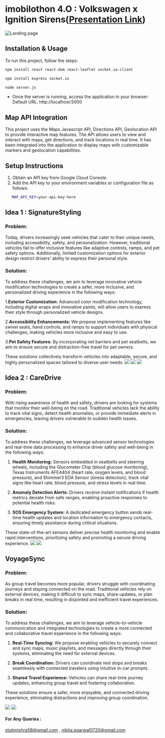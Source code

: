 # imobilothon 4.O : Volkswagen x Ignition Sirens([Presentation Link](https://www.canva.com/design/DAGWvHMxh4c/M5N6fldudbqbpPYkDYTaZg/view?utm_content=DAGWvHMxh4c&utm_campaign=designshare&utm_medium=link&utm_source=editor))

![Landing page](https://github.com/Stuti2305/Volkswagen-x-Ignition-Sirens/blob/main/User%20Interface/img1.png)

## Installation & Usage

To run this project, follow the steps:
```bash
npm install react react-dom react-leaflet socket.io-client
```

```bash
npm install express socket.io
```

```bash
node server.js
```

- Once the server is running, access the application in your browser:
	Default URL: http://localhost:5000 

## Map API Integration

This project uses the Maps Javascript API, Directions API, Geolocation API to provide interactive map features. The API allows users to view and interact with maps, get directions, and track locations in real time. It has been integrated into the application to display maps with customizable markers and geolocation capabilities.

## Setup Instructions
1. Obtain an API key from Google Cloud Console.
2. Add the API key to your environment variables or configuration file as follows:
```bash
   MAP_API_KEY=your-api-key-here
```


## Idea 1 : SignatureStyling

### Problem:
Today, drivers increasingly seek vehicles that cater to their unique needs, including accessibility, safety, and personalization. However, traditional vehicles fail to offer inclusive features like adaptive controls, ramps, and pet safety options. Additionally, limited customization options for exterior design restrict drivers' ability to express their personal style.

### Solution:
To address these challenges, we aim to leverage innovative vehicle modification technologies to create a safer, more inclusive, and personalized driving experience in the following ways:

1.**Exterior Customization:** Advanced color modification technology, including digital wraps and innovative paints, will allow users to express their style through personalized vehicle designs.

2.**Accessibility Enhancements:** We propose implementing features like swivel seats, hand controls, and ramps to support individuals with physical challenges, making vehicles more inclusive and easy to use.

3.**Pet Safety Features:** By incorporating net barriers and pet seatbelts, we aim to ensure secure and distraction-free travel for pet owners.

These solutions collectively transform vehicles into adaptable, secure, and highly personalized spaces tailored to diverse user needs.
![](https://github.com/Stuti2305/Volkswagen-x-Ignition-Sirens/blob/main/User%20Interface/img2.png)
![](https://github.com/Stuti2305/Volkswagen-x-Ignition-Sirens/blob/main/User%20Interface/img3.png)
![](https://github.com/Stuti2305/Volkswagen-x-Ignition-Sirens/blob/main/User%20Interface/img4.png)
## Idea 2 : CareDrive

### Problem:
With rising awareness of health and safety, drivers are looking for systems that monitor their well-being on the road. Traditional vehicles lack the ability to track vital signs, detect health anomalies, or provide immediate alerts in emergencies, leaving drivers vulnerable to sudden health issues.

### Solution:
To address these challenges, we leverage advanced sensor technologies and real-time data processing to enhance driver safety and well-being in the following ways:  

1. **Health Monitoring:** Sensors embedded in seatbelts and steering wheels, including the Glucometer Chip (blood glucose monitoring), Texas Instruments AFE4404 (heart rate, oxygen levels, and blood pressure), and Shimmer3 EDA Sensor (stress detection), track vital signs like heart rate, blood pressure, and stress levels in real time.
   
2. **Anomaly Detection Alerts:** Drivers receive instant notifications if health metrics deviate from safe ranges, enabling proactive responses to potential health risks.  

3. **SOS Emergency System:** A dedicated emergency button sends real-time health updates and location information to emergency contacts, ensuring timely assistance during critical situations.  

These state-of-the-art sensors deliver precise health monitoring and enable rapid interventions, prioritizing safety and promoting a secure driving experience.
![](https://github.com/Stuti2305/Volkswagen-x-Ignition-Sirens/blob/main/User%20Interface/img5.png)
![](https://github.com/Stuti2305/Volkswagen-x-Ignition-Sirens/blob/main/User%20Interface/img7.png)
## VoyageSync

### Problem:
As group travel becomes more popular, drivers struggle with coordinating journeys and staying connected on the road. Traditional vehicles rely on external devices, making it difficult to sync maps, share updates, or plan breaks in real time, resulting in disjointed and inefficient travel experiences.

### Solution:
To address these challenges, we aim to leverage vehicle-to-vehicle communication and integrated technologies to create a more connected and collaborative travel experience in the following ways:

1. **Real-Time Syncing:** We propose enabling vehicles to securely connect and sync maps, music playlists, and messages directly through their systems, eliminating the need for external devices.

2. **Break Coordination:** Drivers can coordinate rest stops and breaks seamlessly with connected travelers using intuitive in-car prompts.

3. **Shared Travel Experience:** Vehicles can share real-time journey updates, enhancing group travel and fostering collaboration.

These solutions ensure a safer, more enjoyable, and connected driving experience, eliminating distractions and improving group coordination.

![](https://github.com/Stuti2305/Volkswagen-x-Ignition-Sirens/blob/main/User%20Interface/img7.png)
![](https://github.com/Stuti2305/Volkswagen-x-Ignition-Sirens/blob/main/User%20Interface/img8.png)

#### For Any Queries :
stutimishra58@gmail.com ,
nikita.agarwal0720@gmail.com
